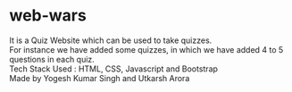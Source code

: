 # web-wars
It is a Quiz Website which can be used to take quizzes.
<br>For instance we have added some quizzes, in which we have added 4 to 5 questions in each quiz.
<br>Tech Stack Used : HTML, CSS, Javascript and Bootstrap
<br>Made by Yogesh Kumar Singh and Utkarsh Arora
